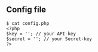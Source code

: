 Config file
-----------
	$ cat config.php
	<?php
	$key = ''; // your API-key
	$secret = ''; // your Secret-key
	?>

